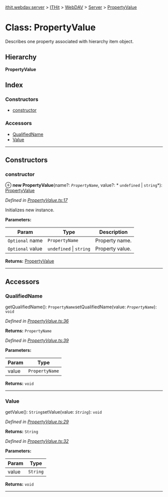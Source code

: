 [ithit.webdav.server](../README.md) > [ITHit](../modules/ithit.md) > [WebDAV](../modules/ithit.webdav.md) > [Server](../modules/ithit.webdav.server.md) > [PropertyValue](../classes/ithit.webdav.server.propertyvalue.md)

# Class: PropertyValue

Describes one property associated with hierarchy item object.

## Hierarchy

**PropertyValue**

## Index

### Constructors

* [constructor](ithit.webdav.server.propertyvalue.md#constructor)

### Accessors

* [QualifiedName](ithit.webdav.server.propertyvalue.md#qualifiedname)
* [Value](ithit.webdav.server.propertyvalue.md#value)

---

## Constructors

<a id="constructor"></a>

###  constructor

⊕ **new PropertyValue**(name?: *`PropertyName`*, value?: * `undefined` &#124; `string`*): [PropertyValue](ithit.webdav.server.propertyvalue.md)

*Defined in [PropertyValue.ts:17](https://github.com/ITHit/WebDAVServerTypeScript/blob/2126822/PropertyValue.ts#L17)*

Initializes new instance.

**Parameters:**

| Param | Type | Description |
| ------ | ------ | ------ |
| `Optional` name | `PropertyName` |  Property name. |
| `Optional` value |  `undefined` &#124; `string`|  Property value. |

**Returns:** [PropertyValue](ithit.webdav.server.propertyvalue.md)

___

## Accessors

<a id="qualifiedname"></a>

###  QualifiedName

getQualifiedName(): `PropertyName`setQualifiedName(value: *`PropertyName`*): `void`

*Defined in [PropertyValue.ts:36](https://github.com/ITHit/WebDAVServerTypeScript/blob/2126822/PropertyValue.ts#L36)*

**Returns:** `PropertyName`

*Defined in [PropertyValue.ts:39](https://github.com/ITHit/WebDAVServerTypeScript/blob/2126822/PropertyValue.ts#L39)*

**Parameters:**

| Param | Type |
| ------ | ------ |
| value | `PropertyName` |

**Returns:** `void`

___
<a id="value"></a>

###  Value

getValue(): `String`setValue(value: *`String`*): `void`

*Defined in [PropertyValue.ts:29](https://github.com/ITHit/WebDAVServerTypeScript/blob/2126822/PropertyValue.ts#L29)*

**Returns:** `String`

*Defined in [PropertyValue.ts:32](https://github.com/ITHit/WebDAVServerTypeScript/blob/2126822/PropertyValue.ts#L32)*

**Parameters:**

| Param | Type |
| ------ | ------ |
| value | `String` |

**Returns:** `void`

___

